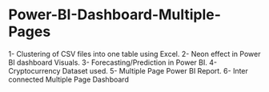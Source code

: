 # Power-BI-Dashboard-Multiple-Pages
1- Clustering of CSV files into one table using Excel. 2- Neon effect in Power BI dashboard Visuals. 3- Forecasting/Prediction in Power BI. 4- Cryptocurrency Dataset used. 5- Multiple Page Power BI Report. 6- Inter connected Multiple Page Dashboard

